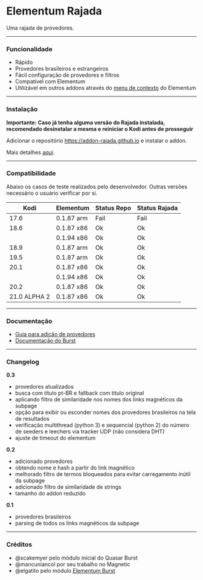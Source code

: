 # Elementum Rajada

Uma rajada de provedores.

---

### Funcionalidade

- Rápido
- Provedores brasileiros e estrangeiros
- Fácil configuração de provedores e filtros
- Compatível com Elementum
- Utilizável em outros addons através do [menu de contexto](https://github.com/addon-rajada/context.elementum) do Elementum

---

### Instalação

**Importante: Caso já tenha alguma versão do Rajada instalada, recomendado desinstalar a mesma e reiniciar o Kodi antes de prosseguir**

Adicionar o repositório https://addon-rajada.github.io e instalar o addon.

Mais detalhes [aqui](https://github.com/addon-rajada/addon-rajada.github.io).

---

### Compatibilidade

Abaixo os casos de teste realizados pelo desenvolvedor. Outras versões necessário o usuário verificar por si.

| **Kodi** | **Elementum** | **Status Repo** | **Status Rajada** |
|-|-|-|-|
| 17.6 | 0.1.87 arm | Fail | Fail |
| 18.6 | 0.1.87 x86 | Ok | Ok |
|      | 0.1.94 x86 | Ok | Ok |
| 18.9 | 0.1.87 arm | Ok | Ok |
| 19.5 | 0.1.87 arm | Ok | Ok |
| 20.1 | 0.1.87 x86 | Ok | Ok |
|      | 0.1.94 x86 | Ok | Ok |
| 20.2 | 0.1.87 x86 | Ok | Ok |
| 21.0 ALPHA 2 | 0.1.87 x86 | Ok | Ok |

---

### Documentação

- [Guia para adição de provedores](https://elementumorg.github.io/burst/create/)
- [Documentação do Burst](https://readthedocs.org/projects/scriptelementumburst/downloads/pdf/latest/)

---

### Changelog

**0.3**

- provedores atualizados
- busca com título pt-BR e fallback com título original
- aplicando filtro de similaridade nos nomes dos links magnéticos da subpage
- opção para exibir ou esconder nomes dos provedores brasileiros na tela de resultados
- verificação multithread (python 3) e sequencial (python 2) do número de seeders e leechers via tracker UDP (não considera DHT)
- ajuste de timeout do elementum

**0.2**

- adicionado provedores
- obtendo nome e hash a partir do link magnético
- melhorado filtro de termos bloqueados para evitar carregamento inútil da subpage
- adicionado filtro de similaridade de strings
- tamanho do addon reduzido

**0.1**

- provedores brasileiros
- parsing de todos os links magnéticos da subpage

---

### Créditos

- @scakemyer pelo módulo inicial do Quasar Burst
- @mancuniancol por seu trabalho no Magnetic
- @elgatito pelo módulo [Elementum Burst](https://github.com/elgatito/script.elementum.burst)
